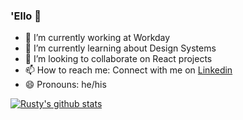 ### 'Ello 👋


- 🔭 I’m currently working at Workday
- 🌱 I’m currently learning about Design Systems
- 👯 I’m looking to collaborate on React projects
- 📫 How to reach me: Connect with me on [Linkedin](https://www.linkedin.com/in/vibdev/)
- 😄 Pronouns: he/his

[![Rusty's github stats](https://github-readme-stats.vercel.app/api?username=vibdev&count_private=true&show_icons=true&theme=nord&hide_rank=false)](https://github.com/vibdev/github-readme-stats)

<!-- [![Top Langs](https://github-readme-stats.vercel.app/api/top-langs/?username=vibdev&show_icons=true&theme=nord)](https://github.com/anuraghazra/github-readme-stats) -->

